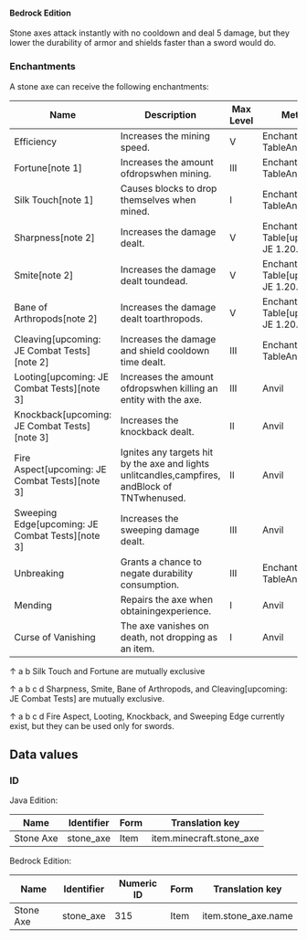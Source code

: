 #### Bedrock Edition
Stone axes attack instantly with no cooldown and deal 5 damage, but they lower the durability of armor and shields faster than a sword would do.

### Enchantments
A stone axe can receive the following enchantments:

| Name                                              | Description                                                                                    | Max Level | Method                                      | Weight |
|---------------------------------------------------|------------------------------------------------------------------------------------------------|-----------|---------------------------------------------|--------|
| Efficiency                                        | Increases the mining speed.                                                                    | V         | Enchanting TableAnvil                       | 10     |
| Fortune[note 1]                                   | Increases the amount ofdropswhen mining.                                                       | III       | Enchanting TableAnvil                       | 2      |
| Silk Touch[note 1]                                | Causes blocks to drop themselves when mined.                                                   | I         | Enchanting TableAnvil                       | 1      |
| Sharpness[note 2]                                 | Increases the damage dealt.                                                                    | V         | Enchanting Table‌[upcoming: JE 1.20.5]Anvil | 10     |
| Smite[note 2]                                     | Increases the damage dealt toundead.                                                           | V         | Enchanting Table‌[upcoming: JE 1.20.5]Anvil | 5      |
| Bane of Arthropods[note 2]                        | Increases the damage dealt toarthropods.                                                       | V         | Enchanting Table‌[upcoming: JE 1.20.5]Anvil | 5      |
| Cleaving‌[upcoming: JE Combat Tests][note 2]      | Increases the damage and shield cooldown time dealt.                                           | III       | Enchanting TableAnvil                       |        |
| Looting‌[upcoming: JE Combat Tests][note 3]       | Increases the amount ofdropswhen killing an entity with the axe.                               | III       | Anvil                                       | 2      |
| Knockback‌[upcoming: JE Combat Tests][note 3]     | Increases the knockback dealt.                                                                 | II        | Anvil                                       | 5      |
| Fire Aspect‌[upcoming: JE Combat Tests][note 3]   | Ignites any targets hit by the axe and lights unlitcandles,campfires, andBlock of TNTwhenused. | II        | Anvil                                       | 2      |
| Sweeping Edge‌[upcoming: JE Combat Tests][note 3] | Increases the sweeping damage dealt.                                                           | III       | Anvil                                       | 2      |
| Unbreaking                                        | Grants a chance to negate durability consumption.                                              | III       | Enchanting TableAnvil                       | 5      |
| Mending                                           | Repairs the axe when obtainingexperience.                                                      | I         | Anvil                                       | 2      |
| Curse of Vanishing                                | The axe vanishes on death, not dropping as an item.                                            | I         | Anvil                                       | 1      |


↑ a b Silk Touch and Fortune are mutually exclusive

↑ a b c d Sharpness, Smite, Bane of Arthropods, and Cleaving‌[upcoming: JE Combat Tests] are mutually exclusive.

↑ a b c d Fire Aspect, Looting, Knockback, and Sweeping Edge currently exist, but they can be used only for swords.


## Data values
### ID
Java Edition:

| Name      | Identifier | Form | Translation key          |
|-----------|------------|------|--------------------------|
| Stone Axe | stone_axe  | Item | item.minecraft.stone_axe |

Bedrock Edition:

| Name      | Identifier | Numeric ID | Form | Translation key     |
|-----------|------------|------------|------|---------------------|
| Stone Axe | stone_axe  | 315        | Item | item.stone_axe.name |


